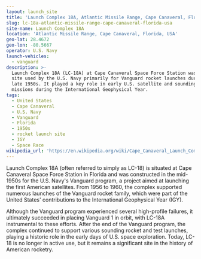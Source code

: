 ```yaml
---
layout: launch_site
title: 'Launch Complex 18A, Atlantic Missile Range, Cape Canaveral, Florida, USA'
slug: lc-18a-atlantic-missile-range-cape-canaveral-florida-usa
site-name: Launch Complex 18A
location: 'Atlantic Missile Range, Cape Canaveral, Florida, USA'
geo-lat: 28.4672
geo-lon: -80.5667
operator: U.S. Navy
launch-vehicles:
  - vanguard
description: >-
  Launch Complex 18A (LC-18A) at Cape Canaveral Space Force Station was a launch
  site used by the U.S. Navy primarily for Vanguard rocket launches during the
  late 1950s. It played a key role in early U.S. satellite and sounding rocket
  missions during the International Geophysical Year.
tags:
  - United States
  - Cape Canaveral
  - U.S. Navy
  - Vanguard
  - Florida
  - 1950s
  - rocket launch site
  - IGY
  - Space Race
wikipedia_url: 'https://en.wikipedia.org/wiki/Cape_Canaveral_Launch_Complex_18'
---
```

Launch Complex 18A (often referred to simply as LC-18) is situated at Cape Canaveral Space Force Station in Florida and was constructed in the mid-1950s for the U.S. Navy's Vanguard program, a project aimed at launching the first American satellites. From 1956 to 1960, the complex supported numerous launches of the Vanguard rocket family, which were part of the United States' contributions to the International Geophysical Year (IGY).

Although the Vanguard program experienced several high-profile failures, it ultimately succeeded in placing Vanguard 1 in orbit, with LC-18A instrumental to these efforts. After the end of the Vanguard program, the complex continued to support various sounding rocket and test launches, playing a historic role in the early days of U.S. space exploration. Today, LC-18 is no longer in active use, but it remains a significant site in the history of American rocketry.
